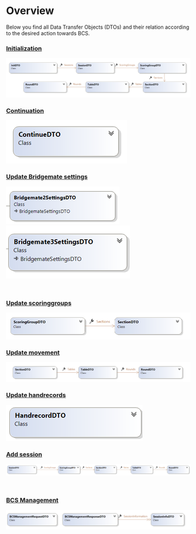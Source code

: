 # Overview

Below you find all Data Transfer Objects (DTOs) and their relation according to the desired action towards BCS.

### [Initialization](<Initializeanevent.md>)

![Image](<lib/InitDTOPlus.png>)

### [Continuation](<Continueanevent.md>)

![Image](<lib/ContinueDTOClosed.png>)

### [Update Bridgemate settings](<UpdateBridgematesettings.md>)

![Image](<lib/Bridgemate2SettingsDTOClosed.png>)![Image](<lib/Bridgemate3SettingsDTOClosed.png>)

&nbsp;

### [Update scoringgroups](<Updatescoringgroups.md>)

![Image](<lib/ScoringGroupUpdateDTOClosed.png>)

### [Update movement](<Updatethemovementforasection.md>)

![Image](<lib/MovementUpdateDTOClosed.png>)

### [Update handrecords](<Updatehandrecords.md>)

![Image](<lib/handrecordDTOClosed.png>)

### [Add session](<Addasession.md>)

![Image](<lib/AddSection.png>)

&nbsp;

### [BCS Management](<ManageBCS.md>)

![Image](<lib/BCSManagementDTOClosed 1.png>)

